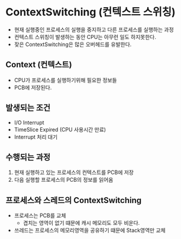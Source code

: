 # ContextSwitching (컨텍스트 스위칭)
- 현재 실행중인 프로세스의 실행을 중지하고 다른 프로세스를 실행하는 과정
- 컨텍스트 스위칭이 발생하는 동안 CPU는 아무런 일도 하지못한다.
- 잦은 ContextSwitching은 많은 오버헤드를 유발한다.
## Context (컨텍스트)
- CPU가 프로세스를 실행하기위해 필요한 정보들
- PCB에 저장된다.

## 발생되는 조건
- I/O Interrupt
- TimeSlice Expired (CPU 사용시간 만료)
- Interrupt 처리 대기

## 수행되는 과정
1. 현재 실행하고 있는 프로세스의 컨텍스트를 PCB에 저장
2. 다음 실행할 프로세스의 PCB의 정보를 읽어옴

## 프로세스와 스레드의 ContextSwitching
- 프로세스는 PCB를 교체
  - 겹치는 영역이 없기 떄문에 캐시 메모리도 모두 비운다.
- 쓰레드는 프로세스의 메모리영역을 공유하기 떄문에 Stack영역만 교체

